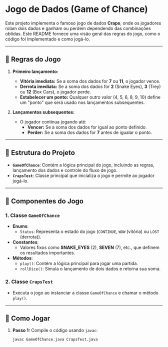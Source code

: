 # Jogo de Dados (Game of Chance)

Este projeto implementa o famoso jogo de dados **Craps**, onde os jogadores rolam dois dados e ganham ou perdem dependendo das combinações obtidas. Este README fornece uma visão geral das regras do jogo, como o código foi implementado e como jogá-lo.

---

## 📝 Regras do Jogo

1. **Primeiro lançamento:**
   - **Vitória imediata:** Se a soma dos dados for **7** ou **11**, o jogador vence.
   - **Derrota imediata:** Se a soma dos dados for **2** (Snake Eyes), **3** (Trey) ou **12** (Box Cars), o jogador perde.
   - **Estabelecer um ponto:** Qualquer outro valor (4, 5, 6, 8, 9, 10) define um "ponto" que será usado nos lançamentos subsequentes.

2. **Lançamentos subsequentes:**
   - O jogador continua jogando até:
     - **Vencer:** Se a soma dos dados for igual ao ponto definido.
     - **Perder:** Se a soma dos dados for **7** antes de igualar o ponto.

---

## 📂 Estrutura do Projeto

- **`GameOfChance`**: Contém a lógica principal do jogo, incluindo as regras, lançamento dos dados e controle do fluxo de jogo.
- **`CrapsTest`**: Classe principal que inicializa o jogo e permite ao jogador jogá-lo.

---

## 🧩 Componentes do Jogo

### 1. **Classe `GameOfChance`**
   - **Enums**:
     - `Status`: Representa o estado do jogo (`CONTINUE`, `WOW` (vitória) ou `LOST` (derrota)).
   - **Constantes**:
     - Valores fixos como **SNAKE_EYES** (2), **SEVEN** (7), etc., que definem os resultados importantes.
   - **Métodos**:
     - `play()`: Contém a lógica principal para jogar uma partida.
     - `rollDice()`: Simula o lançamento de dois dados e retorna sua soma.

### 2. **Classe `CrapsTest`**
   - Executa o jogo ao instanciar a classe `GameOfChance` e chamar o método `play()`.

---

## 🎲 Como Jogar

1. **Passo 1:** Compile o código usando `javac`:
   ```bash
   javac GameOfChance.java CrapsTest.java
